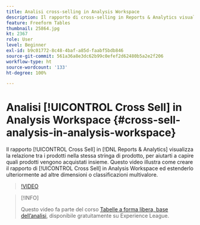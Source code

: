 ```yaml
---
title: Analisi cross-selling in Analysis Workspace
description: Il rapporto di cross-selling in Reports & Analytics visualizza la relazione tra i prodotti nella stessa stringa di prodotto, per aiutarti a capire quali prodotti vengono acquistati insieme. Questo video illustra come creare il rapporto di cross-selling in Analysis Workspace ed estenderlo ulteriormente ad altre dimensioni o classificazione multivalore.
feature: Freeform Tables
thumbnail: 25864.jpg
kt: 2367
role: User
level: Beginner
exl-id: b9c01772-8c48-4baf-a85d-faabf5bdb846
source-git-commit: 561a36a8e3dc62b99c0efef2d62480b5a2e2f206
workflow-type: ht
source-wordcount: '133'
ht-degree: 100%

---
```


# Analisi [!UICONTROL Cross Sell] in Analysis Workspace {#cross-sell-analysis-in-analysis-workspace}

Il rapporto [!UICONTROL Cross Sell] in [!DNL Reports & Analytics] visualizza la relazione tra i prodotti nella stessa stringa di prodotto, per aiutarti a capire quali prodotti vengono acquistati insieme. Questo video illustra come creare il rapporto di [!UICONTROL Cross Sell] in Analysis Workspace ed estenderlo ulteriormente ad altre dimensioni o classificazioni multivalore.

>[!VIDEO](https://video.tv.adobe.com/v/25864/?quality=12)

>[!INFO]
>
> Questo video fa parte del corso [Tabelle a forma libera, base dell’analisi](https://experienceleague.adobe.com/?recommended=Analytics-U-1-2020.3), disponibile gratuitamente su Experience League.
